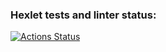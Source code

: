 ### Hexlet tests and linter status:
[![Actions Status](https://github.com/KorotEgor/python-project-49/actions/workflows/hexlet-check.yml/badge.svg)](https://github.com/KorotEgor/python-project-49/actions)